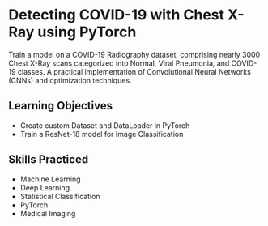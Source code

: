 # Detecting COVID-19 with Chest X-Ray using PyTorch

Train a model on a COVID-19 Radiography dataset, comprising nearly 3000 Chest X-Ray scans categorized into Normal, Viral Pneumonia, and COVID-19 classes. A practical implementation of Convolutional Neural Networks (CNNs) and optimization techniques.

## Learning Objectives
- Create custom Dataset and DataLoader in PyTorch
- Train a ResNet-18 model for Image Classification

## Skills Practiced
- Machine Learning
- Deep Learning
- Statistical Classification
- PyTorch
- Medical Imaging
